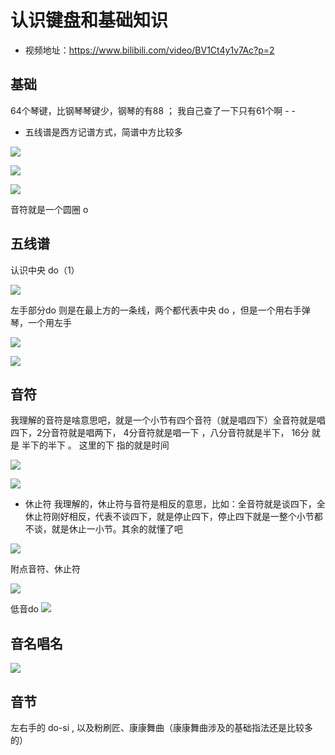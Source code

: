 # 认识键盘和基础知识

* 视频地址：https://www.bilibili.com/video/BV1Ct4y1v7Ac?p=2

## 基础

64个琴键，比钢琴琴键少，钢琴的有88 ； 我自己查了一下只有61个啊 - - 

* 五线谱是西方记谱方式，简谱中方比较多

![](assets/030/01/03/01-1607223121628.png)

![](assets/030/01/03/01-1607223135080.png)

![](assets/030/01/03/01-1607223193517.png)

音符就是一个圆圈 o

## 五线谱

认识中央 do（1）

![](assets/030/01/03/01-1607223285040.png)


左手部分do 则是在最上方的一条线，两个都代表中央 do ，但是一个用右手弹琴，一个用左手

![](assets/030/01/03/01-1607223315408.png)

![](assets/030/01/03/01-1607223427517.png)

## 音符

我理解的音符是啥意思吧，就是一个小节有四个音符（就是唱四下）全音符就是唱四下，2分音符就是唱两下， 4分音符就是唱一下 ，八分音符就是半下， 16分 就是 半下的半下 。  这里的下 指的就是时间

![](assets/030/01/03/01-1607223641117.png)



![](assets/030/01/03/01-1607223701028.png)

* 休止符
我理解的，休止符与音符是相反的意思，比如：全音符就是谈四下，全休止符刚好相反，代表不谈四下，就是停止四下，停止四下就是一整个小节都不谈，就是休止一小节。其余的就懂了吧

![](assets/030/01/03/01-1607224024276.png)

附点音符、休止符


![](assets/030/01/03/01-1607224497985.png)

低音do
![](assets/030/01/03/01-1607225968495.png)


## 音名唱名

![](assets/030/01/03/01-1608037109943.png)


## 音节


左右手的 do-si  , 以及粉刷匠、康康舞曲（康康舞曲涉及的基础指法还是比较多的）